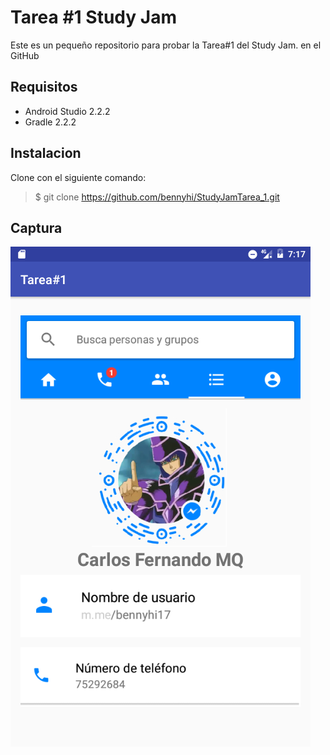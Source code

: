 Tarea #1 Study Jam
=======
Este es un pequeño repositorio para probar la Tarea#1 del Study Jam. en el GitHub

 Requisitos
 ---
 * Android Studio 2.2.2
 * Gradle 2.2.2

 Instalacion
  ---
  Clone con  el siguiente comando:
  > $ git clone https://github.com/bennyhi/StudyJamTarea_1.git

 Captura
 ---
![Captura](/img/captura.png)


